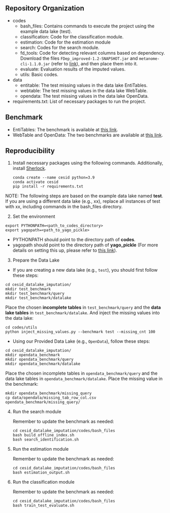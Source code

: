 ## Repository Organization
- codes
  - bash_files: Contains commands to execute the project using the example data lake (test).
  - classification: Code for the classification module.
  - estimation: Code for the estimation module
  - search: Codes for the search module.
  - fd_tools: Code for detecting relevant columns based on dependency. Download the files `FDep_improved-1.2-SNAPSHOT.jar` and `metanome-cli-1.1.0.jar` (refer to [link](https://github.com/sekruse/metanome-cli)), and then place them into it.
  - evaluate: Evaluation results of the imputed values.
  - utils: Basic codes.
- data
  - entitable: The test missing values in the data lake EntiTables.
  - webtable: The test missing values in the data lake WebTable.
  - opendata: The test missing values in the data lake OpenData.
- requirements.txt: List of necessary packages to run the project.
  
## Benchmark
- EntiTables: The benchmark is available at [this link](https://github.com/iai-group/cikm2019-table).
- WebTable and OpenData: The two benchmarks are available at [this link](https://github.com/RLGen/LakeBench).


## Reproducibility
1. Install necessary packages using the following commands. Additionally, install [Sherlock](https://github.com/mitmedialab/sherlock-project/tree/f194013e795d90bc63553a2c47bb33f56c1c7b53).
   ```
   conda create --name cesid python=3.9
   conda activate cesid
   pip install -r requirements.txt
   ```
NOTE: The following steps are based on the example data lake named **test**. If you are using a different data lake (e.g., xx), replace all instances of test with xx, including commands in the bash_files directory.

2. Set the environment
  ```
  export PYTHONPATH=<path_to_codes_directory>
  export yagopath=<path_to_yago_pickle>
 ```
- PYTHONPATH should point to the directory path of **codes**.
- yagopath should point to the directory path of **yago_pickle** (For more details on setting this up, please refer to [this link](https://github.com/northeastern-datalab/santos)).

3. Prepare the Data Lake
  - If you are creating a new data lake (e.g., `test`), you should first follow these steps:
```
cd cesid_datalake_imputation/
mkdir test_benchmark
mkdir test_benchmark/query
mkdir test_benchmark/datalake
```
Place the chosen **incomplete tables** in `test_benchmark/query` and the **data lake tables** in `test_benchmark/datalake`.
And inject the missing values into the data lake: 
```
cd codes/utils
python inject_missing_values.py --benchmark test --missing_cnt 100
```
  - Using our Provided Data Lake (e.g., `OpenData`), follow these steps:
```
cd cesid_datalake_imputation/
mkdir opendata_benchmark
mkdir opendata_benchmark/query
mkdir opendata_benchmark/datalake
```
Place the chosen incomplete tables in `opendata_benchmark/query` and the data lake tables in `opendata_benchmark/datalake`.
Place the missing value in the benchmark:
```
mkdir opendata_benchmark/missing_query
cp data/opendata/missing_tab_row_col.csv opendata_benchmark/missing_query/
```
  
4. Run the search module
   
   Remember to update the benchmark as needed:
   ```
   cd cesid_datalake_imputation/codes/bash_files
   bash build_offline_index.sh
   bash search_identification.sh
   ```
5. Run the estimation module
   
   Remember to update the benchmark as needed:
   ```
   cd cesid_datalake_imputation/codes/bash_files
   bash estimation_output.sh
   ```
6. Run the classification module
   
   Remember to update the benchmark as needed:
   ```
   cd cesid_datalake_imputation/codes/bash_files
   bash train_test_evaluate.sh
   ```
